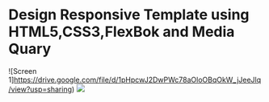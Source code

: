 # Design Responsive Template using HTML5,CSS3,FlexBok and Media Quary 


![Screen 1]https://drive.google.com/file/d/1pHpcwJ2DwPWc78aOloOBqOkW_jJeeJlq/view?usp=sharing)
<img src="/images/screen1.png">
